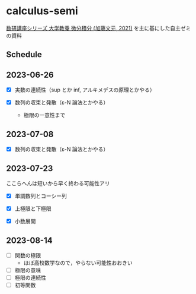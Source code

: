 # calculus-semi
[数研講座シリーズ 大学教養 微分積分 (加藤文元, 2021)](https://www.chart.co.jp/goods/item/sugaku/39940.php) を主に基にした自主ゼミの資料

## Schedule

## 2023-06-26
- [x] 実数の連続性（sup とか inf, アルキメデスの原理とかやる）

- [x] 数列の収束と発散（ε-N 論法とかやる）
  - 極限の一意性まで

## 2023-07-08 
- [x] 数列の収束と発散（ε-N 論法とかやる）

## 2023-07-23
ここらへんは短いから早く終わる可能性アリ
- [x] 単調数列とコーシー列

- [x] 上極限と下極限

- [x] 小数展開

## 2023-08-14
- [ ] 関数の極限
  - ほぼ高校数学なので，やらない可能性おおきい
- [ ] 極限の意味
- [ ] 極限の連続性
- [ ] 初等関数

